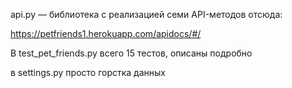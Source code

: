 api.py — библиотека с реализацией семи API-методов отсюда:

https://petfriends1.herokuapp.com/apidocs/#/

В test_pet_friends.py всего 15 тестов, описаны подробно

в settings.py просто горстка данных
